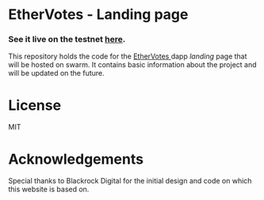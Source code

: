 # EtherVotes - Landing page

### See it live on the testnet [here](http://swarm-gateways.net/bzz:/d55e0d84801a7b5d24c1ffbd4cf1c7f1a17fb1735bf52108ef155ea0e6a2366b/index.html#).

This repository holds the code for the [EtherVotes ](https://github.com/mtsalenc/ethervotes) dapp *landing* page that will be hosted on swarm.
It contains basic information about the project and will be updated on the future.

# License
MIT
# Acknowledgements
Special thanks to Blackrock Digital for the initial design and code on which this website is based on.
